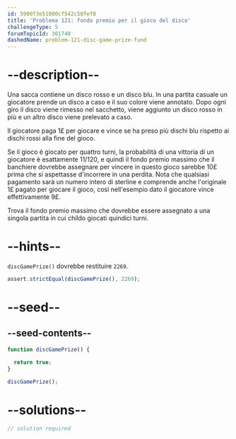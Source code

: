 ```yaml
---
id: 5900f3e51000cf542c50fef8
title: 'Problema 121: fondo premio per il gioco del disco'
challengeType: 5
forumTopicId: 301748
dashedName: problem-121-disc-game-prize-fund
---
```


# --description--

Una sacca contiene un disco rosso e un disco blu. In una partita casuale un giocatore prende un disco a caso e il suo colore viene annotato. Dopo ogni giro il disco viene rimesso nel sacchetto, viene aggiunto un disco rosso in più e un altro disco viene prelevato a caso.

Il giocatore paga 1£ per giocare e vince se ha preso più dischi blu rispetto ai dischi rossi alla fine del gioco.

Se il gioco è giocato per quattro turni, la probabilità di una vittoria di un giocatore è esattamente 11/120, e quindi il fondo premio massimo che il banchiere dovrebbe assegnare per vincere in questo gioco sarebbe 10£ prima che si aspettasse d'incorrere in una perdita. Nota che qualsiasi pagamento sarà un numero intero di sterline e comprende anche l'originale 1£ pagato per giocare il gioco, così nell'esempio dato il giocatore vince effettivamente 9£.

Trova il fondo premio massimo che dovrebbe essere assegnato a una singola partita in cui childo giocati quindici turni.

# --hints--

`discGamePrize()` dovrebbe restituire `2269`.

```js
assert.strictEqual(discGamePrize(), 2269);
```

# --seed--

## --seed-contents--

```js
function discGamePrize() {

  return true;
}

discGamePrize();
```

# --solutions--

```js
// solution required
```
